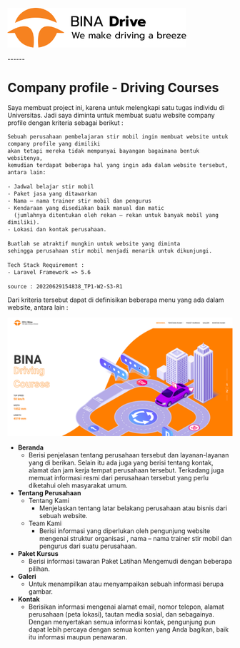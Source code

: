 <p align="left">
    <a href="https://binadrive.dikhimartin.tech/" target="_blank"><img src="https://raw.githubusercontent.com/dikhimartin/compro-driving-courses/main/my-project/public/assets/images/logo-bina-drive-black.png" width="400" alt="Bina Drive Logo">
    </a>
</p>
------



# Company profile - Driving Courses

Saya membuat project ini, karena untuk melengkapi satu tugas individu di Universitas. Jadi saya diminta untuk membuat suatu website company profile dengan kriteria sebagai berikut :

```
Sebuah perusahaan pembelajaran stir mobil ingin membuat website untuk company profile yang dimiliki
akan tetapi mereka tidak mempunyai bayangan bagaimana bentuk websitenya, 
kemudian terdapat beberapa hal yang ingin ada dalam website tersebut, antara lain:

- Jadwal belajar stir mobil
- Paket jasa yang ditawarkan
- Nama – nama trainer stir mobil dan pengurus
- Kendaraan yang disediakan baik manual dan matic 
  (jumlahnya ditentukan oleh rekan – rekan untuk banyak mobil yang dimiliki).
- Lokasi dan kontak perusahaan.

Buatlah se atraktif mungkin untuk website yang diminta 
sehingga perusahaan stir mobil menjadi menarik untuk dikunjungi.

Tech Stack Requirement : 
- Laravel Framework => 5.6 

source : 20220629154838_TP1-W2-S3-R1
```



Dari kriteria tersebut dapat di definisikan beberapa menu yang ada dalam website, antara lain :

![](https://raw.githubusercontent.com/dikhimartin/compro-driving-courses/main/my-project/public/assets/images/layout/home-page.png)

- **Beranda**
  - Berisi penjelasan tentang perusahaan tersebut dan layanan-layanan yang di berikan. Selain itu ada juga yang berisi tentang kontak, alamat dan jam kerja tempat perusahaan tersebut. Terkadang juga memuat informasi resmi dari perusahaan tersebut yang perlu diketahui oleh masyarakat umum.
- **Tentang Perusahaan**
  - Tentang Kami
    - Menjelaskan tentang latar belakang perusahaan atau bisnis dari sebuah website.
  - Team Kami
    - Berisi informasi yang diperlukan oleh pengunjung website mengenai struktur organisasi , nama – nama trainer stir mobil dan pengurus dari suatu perusahaan.
- **Paket Kursus**
  - Berisi informasi tawaran Paket Latihan Mengemudi dengan beberapa pilihan.
- **Galeri**
  - Untuk menampilkan atau menyampaikan sebuah informasi  berupa gambar.
- **Kontak**
  - Berisikan informasi mengenai alamat email, nomor telepon, alamat perusahaan (peta lokasi), tautan media sosial, dan sebagainya. Dengan menyertakan semua informasi kontak, pengunjung pun dapat lebih percaya dengan semua konten yang Anda bagikan, baik itu informasi maupun penawaran.
